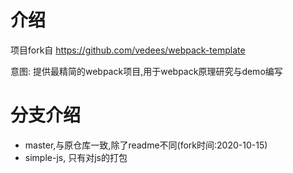 # 介绍

项目fork自 https://github.com/vedees/webpack-template

意图: 提供最精简的webpack项目,用于webpack原理研究与demo编写

# 分支介绍

- master,与原仓库一致,除了readme不同(fork时间:2020-10-15)
- simple-js, 只有对js的打包
